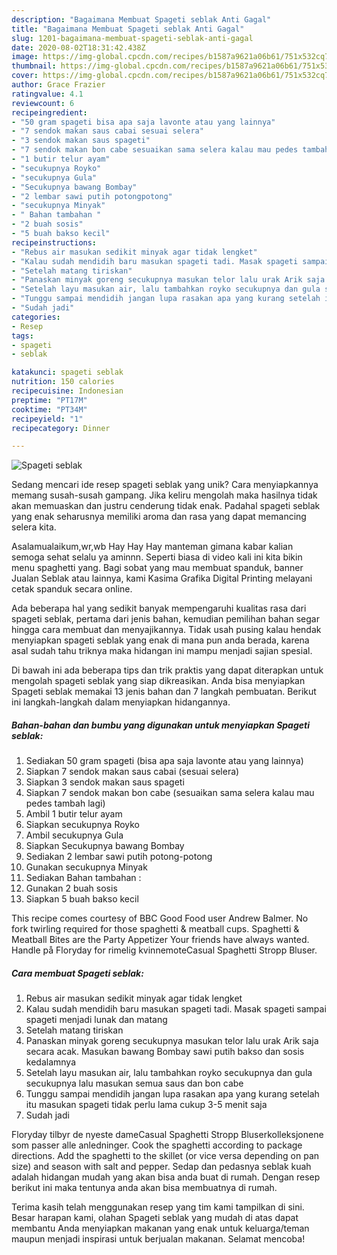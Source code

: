 ```yaml
---
description: "Bagaimana Membuat Spageti seblak Anti Gagal"
title: "Bagaimana Membuat Spageti seblak Anti Gagal"
slug: 1201-bagaimana-membuat-spageti-seblak-anti-gagal
date: 2020-08-02T18:31:42.438Z
image: https://img-global.cpcdn.com/recipes/b1587a9621a06b61/751x532cq70/spageti-seblak-foto-resep-utama.jpg
thumbnail: https://img-global.cpcdn.com/recipes/b1587a9621a06b61/751x532cq70/spageti-seblak-foto-resep-utama.jpg
cover: https://img-global.cpcdn.com/recipes/b1587a9621a06b61/751x532cq70/spageti-seblak-foto-resep-utama.jpg
author: Grace Frazier
ratingvalue: 4.1
reviewcount: 6
recipeingredient:
- "50 gram spageti bisa apa saja lavonte atau yang lainnya"
- "7 sendok makan saus cabai sesuai selera"
- "3 sendok makan saus spageti"
- "7 sendok makan bon cabe sesuaikan sama selera kalau mau pedes tambah lagi"
- "1 butir telur ayam"
- "secukupnya Royko"
- "secukupnya Gula"
- "Secukupnya bawang Bombay"
- "2 lembar sawi putih potongpotong"
- "secukupnya Minyak"
- " Bahan tambahan "
- "2 buah sosis"
- "5 buah bakso kecil"
recipeinstructions:
- "Rebus air masukan sedikit minyak agar tidak lengket"
- "Kalau sudah mendidih baru masukan spageti tadi. Masak spageti sampai spageti menjadi lunak dan matang"
- "Setelah matang tiriskan"
- "Panaskan minyak goreng secukupnya masukan telor lalu urak Arik saja secara acak. Masukan bawang Bombay sawi putih bakso dan sosis kedalamnya"
- "Setelah layu masukan air, lalu tambahkan royko secukupnya dan gula secukupnya lalu masukan semua saus dan bon cabe"
- "Tunggu sampai mendidih jangan lupa rasakan apa yang kurang setelah itu masukan spageti tidak perlu lama cukup 3-5 menit saja"
- "Sudah jadi"
categories:
- Resep
tags:
- spageti
- seblak

katakunci: spageti seblak 
nutrition: 150 calories
recipecuisine: Indonesian
preptime: "PT17M"
cooktime: "PT34M"
recipeyield: "1"
recipecategory: Dinner

---
```



![Spageti seblak](https://img-global.cpcdn.com/recipes/b1587a9621a06b61/751x532cq70/spageti-seblak-foto-resep-utama.jpg)

Sedang mencari ide resep spageti seblak yang unik? Cara menyiapkannya memang susah-susah gampang. Jika keliru mengolah maka hasilnya tidak akan memuaskan dan justru cenderung tidak enak. Padahal spageti seblak yang enak seharusnya memiliki aroma dan rasa yang dapat memancing selera kita.

Asalamualaikum,wr,wb Hay Hay Hay manteman gimana kabar kalian semoga sehat selalu ya aminnn. Seperti biasa di video kali ini kita bikin menu spaghetti yang. Bagi sobat yang mau membuat spanduk, banner Jualan Seblak atau lainnya, kami Kasima Grafika Digital Printing melayani cetak spanduk secara online.

Ada beberapa hal yang sedikit banyak mempengaruhi kualitas rasa dari spageti seblak, pertama dari jenis bahan, kemudian pemilihan bahan segar hingga cara membuat dan menyajikannya. Tidak usah pusing kalau hendak menyiapkan spageti seblak yang enak di mana pun anda berada, karena asal sudah tahu triknya maka hidangan ini mampu menjadi sajian spesial.


Di bawah ini ada beberapa tips dan trik praktis yang dapat diterapkan untuk mengolah spageti seblak yang siap dikreasikan. Anda bisa menyiapkan Spageti seblak memakai 13 jenis bahan dan 7 langkah pembuatan. Berikut ini langkah-langkah dalam menyiapkan hidangannya.

<!--inarticleads1-->

##### Bahan-bahan dan bumbu yang digunakan untuk menyiapkan Spageti seblak:

1. Sediakan 50 gram spageti (bisa apa saja lavonte atau yang lainnya)
1. Siapkan 7 sendok makan saus cabai (sesuai selera)
1. Siapkan 3 sendok makan saus spageti
1. Siapkan 7 sendok makan bon cabe (sesuaikan sama selera kalau mau pedes tambah lagi)
1. Ambil 1 butir telur ayam
1. Siapkan secukupnya Royko
1. Ambil secukupnya Gula
1. Siapkan Secukupnya bawang Bombay
1. Sediakan 2 lembar sawi putih potong-potong
1. Gunakan secukupnya Minyak
1. Sediakan  Bahan tambahan :
1. Gunakan 2 buah sosis
1. Siapkan 5 buah bakso kecil


This recipe comes courtesy of BBC Good Food user Andrew Balmer. No fork twirling required for those spaghetti &amp; meatball cups. Spaghetti &amp; Meatball Bites are the Party Appetizer Your friends have always wanted. Handle på Floryday for rimelig kvinnemoteCasual Spaghetti Stropp Bluser. 

<!--inarticleads2-->

##### Cara membuat Spageti seblak:

1. Rebus air masukan sedikit minyak agar tidak lengket
1. Kalau sudah mendidih baru masukan spageti tadi. Masak spageti sampai spageti menjadi lunak dan matang
1. Setelah matang tiriskan
1. Panaskan minyak goreng secukupnya masukan telor lalu urak Arik saja secara acak. Masukan bawang Bombay sawi putih bakso dan sosis kedalamnya
1. Setelah layu masukan air, lalu tambahkan royko secukupnya dan gula secukupnya lalu masukan semua saus dan bon cabe
1. Tunggu sampai mendidih jangan lupa rasakan apa yang kurang setelah itu masukan spageti tidak perlu lama cukup 3-5 menit saja
1. Sudah jadi


Floryday tilbyr de nyeste dameCasual Spaghetti Stropp Bluserkolleksjonene som passer alle anledninger. Cook the spaghetti according to package directions. Add the spaghetti to the skillet (or vice versa depending on pan size) and season with salt and pepper. Sedap dan pedasnya seblak kuah adalah hidangan mudah yang akan bisa anda buat di rumah. Dengan resep berikut ini maka tentunya anda akan bisa membuatnya di rumah. 

Terima kasih telah menggunakan resep yang tim kami tampilkan di sini. Besar harapan kami, olahan Spageti seblak yang mudah di atas dapat membantu Anda menyiapkan makanan yang enak untuk keluarga/teman maupun menjadi inspirasi untuk berjualan makanan. Selamat mencoba!
